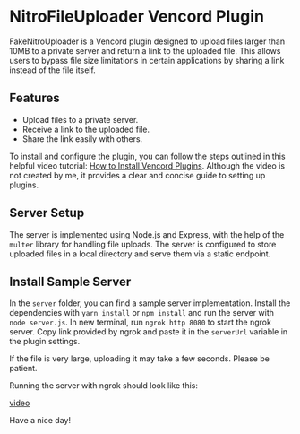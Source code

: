 # NitroFileUploader Vencord Plugin

FakeNitroUploader is a Vencord plugin designed to upload files larger than 10MB to a private server and return a link to the uploaded file. This allows users to bypass file size limitations in certain applications by sharing a link instead of the file itself.

## Features

- Upload files to a private server.
- Receive a link to the uploaded file.
- Share the link easily with others.

To install and configure the plugin, you can follow the steps outlined in this helpful video tutorial: [How to Install Vencord Plugins](https://www.youtube.com/watch?v=3anTy0EdvsE). Although the video is not created by me, it provides a clear and concise guide to setting up plugins.

## Server Setup

The server is implemented using Node.js and Express, with the help of the `multer` library for handling file uploads. The server is configured to store uploaded files in a local directory and serve them via a static endpoint.

## Install Sample Server

In the `server` folder, you can find a sample server implementation. Install the dependencies with `yarn install` or `npm install` and run the server with `node server.js`. In new terminal, run `ngrok http 8080` to start the ngrok server. Copy link provided by ngrok and paste it in the `serverUrl` variable in the plugin settings.

If the file is very large, uploading it may take a few seconds. Please be patient.

Running the server with ngrok should look like this:

[video](https://github.com/k0aziu/NitroFileUploader/raw/refs/heads/main/tutor.mp4)

Have a nice day!